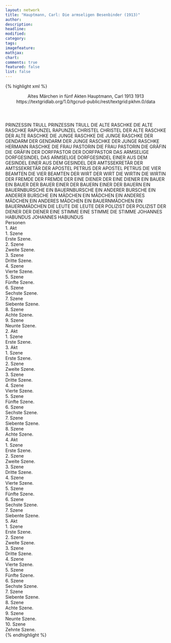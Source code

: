 ```yaml
---
layout: network
title: "Hauptmann, Carl: Die armseligen Besenbinder (1913)"
author:
description:
headline:
modified:
category:
tags:
imagefeature:
mathjax:
chart:
comments: true
featured: false
list: false
---
```

{% highlight xml %}
<?xml-model href="https://raw.githubusercontent.com/DLiNa/project/master/rules/lina.rnc"?><?xml-model href="https://raw.githubusercontent.com/DLiNa/project/master/rules/lina.sch"?>
<play xmlns="http://lina.digital">
  <header>
    <title>Die armseligen Besenbinder</title>
    <subtitle>Altes Märchen in fünf Akten</subtitle>
    <genretitle/>
    <author>Hauptmann, Carl</author>
    <date type="print" when="1913">1913</date>
    <date type="premiere" when="1913">1913</date>
    <date type="written"/>
    <source>https://textgridlab.org/1.0/tgcrud-public/rest/textgrid:pkhm.0/data</source>
  </header>
  <personae>
    <character>
      <name>PRINZESSIN TRULL</name>
      <alias xml:id="prinzessin_trull">
        <name>PRINZESSIN TRULL</name>
      </alias>
    </character>
    <character>
      <name>DIE ALTE RASCHKE</name>
      <alias xml:id="die_alte_raschke">
        <name>DIE ALTE RASCHKE</name>
      </alias>
    </character>
    <character>
      <name>RAPUNZEL</name>
      <alias xml:id="rapunzel">
        <name>RAPUNZEL</name>
      </alias>
    </character>
    <character>
      <name>CHRISTEL</name>
      <alias xml:id="christel">
        <name>CHRISTEL</name>
      </alias>
    </character>
    <character>
      <name>DER ALTE RASCHKE</name>
      <alias xml:id="der_alte_raschke">
        <name>DER ALTE RASCHKE</name>
      </alias>
    </character>
    <character>
      <name>DIE JUNGE RASCHKE</name>
      <alias xml:id="die_junge_raschke">
        <name>DIE JUNGE RASCHKE</name>
      </alias>
    </character>
    <character>
      <name>DER GENDARM</name>
      <alias xml:id="der_gendarm">
        <name>DER GENDARM</name>
      </alias>
    </character>
    <character>
      <name>DER JUNGE RASCHKE</name>
      <alias xml:id="der_junge_raschke">
        <name>DER JUNGE RASCHKE</name>
      </alias>
      <alias xml:id="hermann_raschke">
        <name>HERMANN RASCHKE</name>
      </alias>
    </character>
    <character>
      <name>DIE FRAU PASTORIN</name>
      <alias xml:id="die_frau_pastorin">
        <name>DIE FRAU PASTORIN</name>
      </alias>
    </character>
    <character>
      <name>DIE GRÄFIN</name>
      <alias xml:id="die_gräfin">
        <name>DIE GRÄFIN</name>
      </alias>
    </character>
    <character>
      <name>DER DORFPASTOR</name>
      <alias xml:id="der_dorfpastor">
        <name>DER DORFPASTOR</name>
      </alias>
    </character>
    <character>
      <name>DAS ARMSELIGE DORFGESINDEL</name>
      <alias xml:id="das_armselige_dorfgesindel">
        <name>DAS ARMSELIGE DORFGESINDEL</name>
      </alias>
    </character>
    <character>
      <name>EINER AUS DEM GESINDEL</name>
      <alias xml:id="einer_aus_dem_gesindel">
        <name>EINER AUS DEM GESINDEL</name>
      </alias>
    </character>
    <character>
      <name>DER AMTSSEKRETÄR</name>
      <alias xml:id="der_amtssekretär">
        <name>DER AMTSSEKRETÄR</name>
      </alias>
    </character>
    <character>
      <name>DER APOSTEL PETRUS</name>
      <alias xml:id="der_apostel_petrus">
        <name>DER APOSTEL PETRUS</name>
      </alias>
    </character>
    <character>
      <name>DIE VIER BEAMTEN</name>
      <alias xml:id="die_vier_beamten">
        <name>DIE VIER BEAMTEN</name>
      </alias>
    </character>
    <character>
      <name>DER WIRT</name>
      <alias xml:id="der_wirt">
        <name>DER WIRT</name>
      </alias>
    </character>
    <character>
      <name>DIE WIRTIN</name>
      <alias xml:id="die_wirtin">
        <name>DIE WIRTIN</name>
      </alias>
    </character>
    <character>
      <name>DER FREMDE</name>
      <alias xml:id="der_fremde">
        <name>DER FREMDE</name>
      </alias>
    </character>
    <character>
      <name>DER EINE DIENER</name>
      <alias xml:id="der_eine_diener">
        <name>DER EINE DIENER</name>
      </alias>
    </character>
    <character>
      <name>EIN BAUER</name>
      <alias xml:id="ein_bauer">
        <name>EIN BAUER</name>
      </alias>
      <alias xml:id="der_bauer">
        <name>DER BAUER</name>
      </alias>
    </character>
    <character>
      <name>EINER DER BAUERN</name>
      <alias xml:id="einer_der_bauern">
        <name>EINER DER BAUERN</name>
      </alias>
    </character>
    <character>
      <name>EIN BAUERNBURSCHE</name>
      <alias xml:id="ein_bauernbursche">
        <name>EIN BAUERNBURSCHE</name>
      </alias>
    </character>
    <character>
      <name>EIN ANDERER BURSCHE</name>
      <alias xml:id="ein_anderer_bursche">
        <name>EIN ANDERER BURSCHE</name>
      </alias>
    </character>
    <character>
      <name>EIN MÄDCHEN</name>
      <alias xml:id="ein_mädchen">
        <name>EIN MÄDCHEN</name>
      </alias>
    </character>
    <character>
      <name>EIN ANDERES MÄDCHEN</name>
      <alias xml:id="ein_anderes_mädchen">
        <name>EIN ANDERES MÄDCHEN</name>
      </alias>
    </character>
    <character>
      <name>EIN BAUERNMÄDCHEN</name>
      <alias xml:id="ein_bauernmädchen">
        <name>EIN BAUERNMÄDCHEN</name>
      </alias>
    </character>
    <character>
      <name>DIE LEUTE</name>
      <alias xml:id="die_leute">
        <name>DIE LEUTE</name>
      </alias>
    </character>
    <character>
      <name>DER POLIZIST</name>
      <alias xml:id="der_polizist">
        <name>DER POLIZIST</name>
      </alias>
    </character>
    <character>
      <name>DER DIENER</name>
      <alias xml:id="der_diener">
        <name>DER DIENER</name>
      </alias>
    </character>
    <character>
      <name>EINE STIMME</name>
      <alias xml:id="eine_stimme">
        <name>EINE STIMME</name>
      </alias>
      <alias xml:id="die_stimme">
        <name>DIE STIMME</name>
      </alias>
    </character>
    <character>
      <name>JOHANNES HABUNDUS</name>
      <alias xml:id="johannes_habundus">
        <name>JOHANNES HABUNDUS</name>
      </alias>
    </character>
  </personae>
  <text>
    <div>
      <head>Personen</head>
    </div>
    <div>
      <head>1. Akt</head>
      <div>
        <head>1. Szene</head>
        <div>
          <head>Erste Szene.</head>
          <sp who="#prinzessin_trull">
            <amount n="4" unit="speech_acts"/>
            <amount n="258" unit="words"/>
            <amount n="3" unit="lines"/>
            <amount n="1597" unit="chars"/>
          </sp>
          <sp who="#die_alte_raschke">
            <amount n="4" unit="speech_acts"/>
            <amount n="211" unit="words"/>
            <amount n="1390" unit="chars"/>
          </sp>
          <sp who="#rapunzel">
            <amount n="2" unit="speech_acts"/>
            <amount n="25" unit="words"/>
            <amount n="1" unit="lines"/>
            <amount n="168" unit="chars"/>
          </sp>
        </div>
      </div>
      <div>
        <head>2. Szene</head>
        <div>
          <head>Zweite Szene.</head>
          <sp who="#rapunzel">
            <amount n="6" unit="speech_acts"/>
            <amount n="344" unit="words"/>
            <amount n="4" unit="lines"/>
            <amount n="2123" unit="chars"/>
          </sp>
          <sp who="#christel">
            <amount n="5" unit="speech_acts"/>
            <amount n="69" unit="words"/>
            <amount n="4" unit="lines"/>
            <amount n="440" unit="chars"/>
          </sp>
        </div>
      </div>
      <div>
        <head>3. Szene</head>
        <div>
          <head>Dritte Szene.</head>
          <sp who="#die_alte_raschke">
            <amount n="4" unit="speech_acts"/>
            <amount n="118" unit="words"/>
            <amount n="4" unit="lines"/>
            <amount n="738" unit="chars"/>
          </sp>
          <sp who="#der_alte_raschke">
            <amount n="4" unit="speech_acts"/>
            <amount n="90" unit="words"/>
            <amount n="2" unit="lines"/>
            <amount n="524" unit="chars"/>
          </sp>
          <sp who="#die_junge_raschke">
            <amount n="2" unit="speech_acts"/>
            <amount n="27" unit="words"/>
            <amount n="1" unit="lines"/>
            <amount n="183" unit="chars"/>
          </sp>
        </div>
      </div>
      <div>
        <head>4. Szene</head>
        <div>
          <head>Vierte Szene.</head>
          <sp who="#der_alte_raschke">
            <amount n="2" unit="speech_acts"/>
            <amount n="151" unit="words"/>
            <amount n="908" unit="chars"/>
          </sp>
          <sp who="#die_junge_raschke">
            <amount n="3" unit="speech_acts"/>
            <amount n="83" unit="words"/>
            <amount n="1" unit="lines"/>
            <amount n="471" unit="chars"/>
          </sp>
          <sp who="#die_alte_raschke">
            <amount n="1" unit="speech_acts"/>
            <amount n="25" unit="words"/>
            <amount n="162" unit="chars"/>
          </sp>
        </div>
      </div>
      <div>
        <head>5. Szene</head>
        <div>
          <head>Fünfte Szene.</head>
          <sp who="#der_gendarm">
            <amount n="13" unit="speech_acts"/>
            <amount n="261" unit="words"/>
            <amount n="10" unit="lines"/>
            <amount n="1591" unit="chars"/>
          </sp>
          <sp who="#die_alte_raschke">
            <amount n="6" unit="speech_acts"/>
            <amount n="124" unit="words"/>
            <amount n="4" unit="lines"/>
            <amount n="814" unit="chars"/>
          </sp>
          <sp who="#die_junge_raschke">
            <amount n="9" unit="speech_acts"/>
            <amount n="216" unit="words"/>
            <amount n="3" unit="lines"/>
            <amount n="1372" unit="chars"/>
          </sp>
          <sp who="#der_alte_raschke">
            <amount n="5" unit="speech_acts"/>
            <amount n="119" unit="words"/>
            <amount n="3" unit="lines"/>
            <amount n="723" unit="chars"/>
          </sp>
        </div>
      </div>
      <div>
        <head>6. Szene</head>
        <div>
          <head>Sechste Szene.</head>
          <sp who="#hermann_raschke">
            <amount n="1" unit="speech_acts"/>
            <amount n="12" unit="words"/>
            <amount n="1" unit="lines"/>
            <amount n="68" unit="chars"/>
          </sp>
          <sp who="#der_alte_raschke">
            <amount n="1" unit="speech_acts"/>
            <amount n="24" unit="words"/>
            <amount n="165" unit="chars"/>
          </sp>
        </div>
      </div>
      <div>
        <head>7. Szene</head>
        <div>
          <head>Siebente Szene.</head>
          <sp who="#der_alte_raschke">
            <amount n="2" unit="speech_acts"/>
            <amount n="15" unit="words"/>
            <amount n="2" unit="lines"/>
            <amount n="94" unit="chars"/>
          </sp>
          <sp who="#der_gendarm">
            <amount n="3" unit="speech_acts"/>
            <amount n="86" unit="words"/>
            <amount n="1" unit="lines"/>
            <amount n="490" unit="chars"/>
          </sp>
          <sp who="#die_junge_raschke">
            <amount n="1" unit="speech_acts"/>
            <amount n="5" unit="words"/>
            <amount n="1" unit="lines"/>
            <amount n="31" unit="chars"/>
          </sp>
          <sp who="#der_junge_raschke">
            <amount n="1" unit="speech_acts"/>
            <amount n="35" unit="words"/>
            <amount n="237" unit="chars"/>
          </sp>
        </div>
      </div>
      <div>
        <head>8. Szene</head>
        <div>
          <head>Achte Szene.</head>
          <sp who="#der_alte_raschke">
            <amount n="12" unit="speech_acts"/>
            <amount n="361" unit="words"/>
            <amount n="5" unit="lines"/>
            <amount n="2196" unit="chars"/>
          </sp>
          <sp who="#die_junge_raschke">
            <amount n="7" unit="speech_acts"/>
            <amount n="111" unit="words"/>
            <amount n="4" unit="lines"/>
            <amount n="669" unit="chars"/>
          </sp>
          <sp who="#der_junge_raschke">
            <amount n="11" unit="speech_acts"/>
            <amount n="169" unit="words"/>
            <amount n="7" unit="lines"/>
            <amount n="1083" unit="chars"/>
          </sp>
          <sp who="#die_alte_raschke">
            <amount n="5" unit="speech_acts"/>
            <amount n="40" unit="words"/>
            <amount n="5" unit="lines"/>
            <amount n="253" unit="chars"/>
          </sp>
        </div>
      </div>
      <div>
        <head>9. Szene</head>
        <div>
          <head>Neunte Szene.</head>
          <sp who="#prinzessin_trull">
            <amount n="1" unit="speech_acts"/>
            <amount n="53" unit="words"/>
            <amount n="333" unit="chars"/>
          </sp>
          <sp who="#der_alte_raschke">
            <amount n="1" unit="speech_acts"/>
            <amount n="31" unit="words"/>
            <amount n="168" unit="chars"/>
          </sp>
        </div>
      </div>
    </div>
    <div>
      <head>2. Akt</head>
      <div>
        <head>1. Szene</head>
        <div>
          <head>Erste Szene.</head>
          <sp who="#der_alte_raschke">
            <amount n="27" unit="speech_acts"/>
            <amount n="1292" unit="words"/>
            <amount n="7" unit="lines"/>
            <amount n="7833" unit="chars"/>
          </sp>
          <sp who="#die_frau_pastorin">
            <amount n="1" unit="speech_acts"/>
            <amount n="4" unit="words"/>
            <amount n="1" unit="lines"/>
            <amount n="25" unit="chars"/>
          </sp>
          <sp who="#die_gräfin">
            <amount n="1" unit="speech_acts"/>
            <amount n="8" unit="words"/>
            <amount n="1" unit="lines"/>
            <amount n="42" unit="chars"/>
          </sp>
          <sp who="#der_dorfpastor">
            <amount n="1" unit="speech_acts"/>
            <amount n="4" unit="words"/>
            <amount n="1" unit="lines"/>
            <amount n="30" unit="chars"/>
          </sp>
          <sp who="#rapunzel">
            <amount n="5" unit="speech_acts"/>
            <amount n="79" unit="words"/>
            <amount n="3" unit="lines"/>
            <amount n="484" unit="chars"/>
          </sp>
          <sp who="#das_armselige_dorfgesindel">
            <amount n="1" unit="speech_acts"/>
            <amount n="35" unit="words"/>
            <amount n="9" unit="lines"/>
            <amount n="217" unit="chars"/>
          </sp>
          <sp who="#einer_aus_dem_gesindel">
            <amount n="1" unit="speech_acts"/>
            <amount n="10" unit="words"/>
            <amount n="1" unit="lines"/>
            <amount n="75" unit="chars"/>
          </sp>
          <sp who="#der_amtssekretär">
            <amount n="11" unit="speech_acts"/>
            <amount n="98" unit="words"/>
            <amount n="18" unit="lines"/>
            <amount n="692" unit="chars"/>
          </sp>
          <sp who="#die_alte_raschke">
            <amount n="1" unit="speech_acts"/>
            <amount n="38" unit="words"/>
            <amount n="215" unit="chars"/>
          </sp>
          <sp who="#der_apostel_petrus">
            <amount n="1" unit="speech_acts"/>
            <amount n="8" unit="words"/>
            <amount n="1" unit="lines"/>
            <amount n="48" unit="chars"/>
          </sp>
          <sp who="#die_vier_beamten">
            <amount n="1" unit="speech_acts"/>
            <amount n="11" unit="words"/>
            <amount n="1" unit="lines"/>
            <amount n="89" unit="chars"/>
          </sp>
          <sp who="#der_amtssekretär">
            <amount n="1" unit="speech_acts"/>
            <amount n="12" unit="words"/>
            <amount n="1" unit="lines"/>
            <amount n="68" unit="chars"/>
          </sp>
          <sp who="#prinzessin_trull">
            <amount n="1" unit="speech_acts"/>
            <amount n="63" unit="words"/>
            <amount n="393" unit="chars"/>
          </sp>
        </div>
      </div>
    </div>
    <div>
      <head>3. Akt</head>
      <div>
        <head>1. Szene</head>
        <div>
          <head>Erste Szene.</head>
          <sp who="#der_wirt">
            <amount n="6" unit="speech_acts"/>
            <amount n="288" unit="words"/>
            <amount n="2" unit="lines"/>
            <amount n="1657" unit="chars"/>
          </sp>
          <sp who="#der_gendarm">
            <amount n="5" unit="speech_acts"/>
            <amount n="58" unit="words"/>
            <amount n="4" unit="lines"/>
            <amount n="347" unit="chars"/>
          </sp>
          <sp who="#die_wirtin">
            <amount n="1" unit="speech_acts"/>
            <amount n="10" unit="words"/>
            <amount n="1" unit="lines"/>
            <amount n="51" unit="chars"/>
          </sp>
        </div>
      </div>
      <div>
        <head>2. Szene</head>
        <div>
          <head>Zweite Szene.</head>
          <sp who="#der_wirt">
            <amount n="4" unit="speech_acts"/>
            <amount n="78" unit="words"/>
            <amount n="2" unit="lines"/>
            <amount n="460" unit="chars"/>
          </sp>
          <sp who="#der_fremde">
            <amount n="10" unit="speech_acts"/>
            <amount n="486" unit="words"/>
            <amount n="3" unit="lines"/>
            <amount n="2845" unit="chars"/>
          </sp>
          <sp who="#der_gendarm">
            <amount n="8" unit="speech_acts"/>
            <amount n="202" unit="words"/>
            <amount n="3" unit="lines"/>
            <amount n="1214" unit="chars"/>
          </sp>
          <sp who="#der_eine_diener">
            <amount n="1" unit="speech_acts"/>
            <amount n="25" unit="words"/>
            <amount n="133" unit="chars"/>
          </sp>
        </div>
      </div>
      <div>
        <head>3. Szene</head>
        <div>
          <head>Dritte Szene.</head>
          <sp who="#der_fremde">
            <amount n="4" unit="speech_acts"/>
            <amount n="387" unit="words"/>
            <amount n="1" unit="lines"/>
            <amount n="2248" unit="chars"/>
          </sp>
          <sp who="#ein_bauer">
            <amount n="1" unit="speech_acts"/>
            <amount n="7" unit="words"/>
            <amount n="1" unit="lines"/>
            <amount n="47" unit="chars"/>
          </sp>
          <sp who="#der_gendarm">
            <amount n="2" unit="speech_acts"/>
            <amount n="23" unit="words"/>
            <amount n="2" unit="lines"/>
            <amount n="146" unit="chars"/>
          </sp>
        </div>
      </div>
      <div>
        <head>4. Szene</head>
        <div>
          <head>Vierte Szene.</head>
          <sp who="#einer_der_bauern">
            <amount n="1" unit="speech_acts"/>
            <amount n="5" unit="words"/>
            <amount n="1" unit="lines"/>
            <amount n="24" unit="chars"/>
          </sp>
          <sp who="#der_gendarm">
            <amount n="7" unit="speech_acts"/>
            <amount n="154" unit="words"/>
            <amount n="4" unit="lines"/>
            <amount n="940" unit="chars"/>
          </sp>
          <sp who="#rapunzel">
            <amount n="8" unit="speech_acts"/>
            <amount n="64" unit="words"/>
            <amount n="8" unit="lines"/>
            <amount n="390" unit="chars"/>
          </sp>
        </div>
      </div>
      <div>
        <head>5. Szene</head>
        <div>
          <head>Fünfte Szene.</head>
          <sp who="#die_wirtin">
            <amount n="5" unit="speech_acts"/>
            <amount n="94" unit="words"/>
            <amount n="3" unit="lines"/>
            <amount n="566" unit="chars"/>
          </sp>
          <sp who="#ein_bauernbursche">
            <amount n="1" unit="speech_acts"/>
            <amount n="6" unit="words"/>
            <amount n="1" unit="lines"/>
            <amount n="32" unit="chars"/>
          </sp>
          <sp who="#ein_anderer_bursche">
            <amount n="1" unit="speech_acts"/>
            <amount n="7" unit="words"/>
            <amount n="1" unit="lines"/>
            <amount n="39" unit="chars"/>
          </sp>
          <sp who="#der_wirt">
            <amount n="2" unit="speech_acts"/>
            <amount n="216" unit="words"/>
            <amount n="1" unit="lines"/>
            <amount n="1287" unit="chars"/>
          </sp>
          <sp who="#rapunzel">
            <amount n="5" unit="speech_acts"/>
            <amount n="73" unit="words"/>
            <amount n="3" unit="lines"/>
            <amount n="435" unit="chars"/>
          </sp>
          <sp who="#der_gendarm">
            <amount n="3" unit="speech_acts"/>
            <amount n="58" unit="words"/>
            <amount n="2" unit="lines"/>
            <amount n="367" unit="chars"/>
          </sp>
          <sp who="#ein_mädchen">
            <amount n="1" unit="speech_acts"/>
            <amount n="7" unit="words"/>
            <amount n="1" unit="lines"/>
            <amount n="41" unit="chars"/>
          </sp>
        </div>
      </div>
      <div>
        <head>6. Szene</head>
        <div>
          <head>Sechste Szene.</head>
          <sp who="#einer_der_bauern">
            <amount n="1" unit="speech_acts"/>
            <amount n="4" unit="words"/>
            <amount n="1" unit="lines"/>
            <amount n="22" unit="chars"/>
          </sp>
          <sp who="#ein_mädchen">
            <amount n="1" unit="speech_acts"/>
            <amount n="6" unit="words"/>
            <amount n="1" unit="lines"/>
            <amount n="26" unit="chars"/>
          </sp>
          <sp who="#ein_anderes_mädchen">
            <amount n="1" unit="speech_acts"/>
            <amount n="7" unit="words"/>
            <amount n="1" unit="lines"/>
            <amount n="36" unit="chars"/>
          </sp>
          <sp who="#ein_bauer">
            <amount n="2" unit="speech_acts"/>
            <amount n="13" unit="words"/>
            <amount n="2" unit="lines"/>
            <amount n="75" unit="chars"/>
          </sp>
          <sp who="#der_wirt">
            <amount n="2" unit="speech_acts"/>
            <amount n="17" unit="words"/>
            <amount n="2" unit="lines"/>
            <amount n="100" unit="chars"/>
          </sp>
          <sp who="#die_wirtin">
            <amount n="1" unit="speech_acts"/>
            <amount n="6" unit="words"/>
            <amount n="1" unit="lines"/>
            <amount n="38" unit="chars"/>
          </sp>
        </div>
      </div>
      <div>
        <head>7. Szene</head>
        <div>
          <head>Siebente Szene.</head>
          <sp who="#der_fremde">
            <amount n="7" unit="speech_acts"/>
            <amount n="290" unit="words"/>
            <amount n="2" unit="lines"/>
            <amount n="1927" unit="chars"/>
          </sp>
          <sp who="#ein_bauer">
            <amount n="1" unit="speech_acts"/>
            <amount n="9" unit="words"/>
            <amount n="1" unit="lines"/>
            <amount n="43" unit="chars"/>
          </sp>
          <sp who="#der_bauer">
            <amount n="1" unit="speech_acts"/>
            <amount n="11" unit="words"/>
            <amount n="1" unit="lines"/>
            <amount n="64" unit="chars"/>
          </sp>
          <sp who="#ein_bauernmädchen">
            <amount n="1" unit="speech_acts"/>
            <amount n="14" unit="words"/>
            <amount n="1" unit="lines"/>
            <amount n="75" unit="chars"/>
          </sp>
          <sp who="#der_gendarm">
            <amount n="3" unit="speech_acts"/>
            <amount n="122" unit="words"/>
            <amount n="2" unit="lines"/>
            <amount n="736" unit="chars"/>
          </sp>
        </div>
      </div>
      <div>
        <head>8. Szene</head>
        <div>
          <head>Achte Szene.</head>
          <sp who="#die_leute">
            <amount n="1" unit="speech_acts"/>
            <amount n="4" unit="words"/>
            <amount n="1" unit="lines"/>
            <amount n="40" unit="chars"/>
          </sp>
          <sp who="#rapunzel">
            <amount n="6" unit="speech_acts"/>
            <amount n="221" unit="words"/>
            <amount n="4" unit="lines"/>
            <amount n="1270" unit="chars"/>
          </sp>
          <sp who="#die_wirtin">
            <amount n="1" unit="speech_acts"/>
            <amount n="5" unit="words"/>
            <amount n="1" unit="lines"/>
            <amount n="28" unit="chars"/>
          </sp>
          <sp who="#der_wirt">
            <amount n="3" unit="speech_acts"/>
            <amount n="31" unit="words"/>
            <amount n="3" unit="lines"/>
            <amount n="171" unit="chars"/>
          </sp>
          <sp who="#der_gendarm">
            <amount n="1" unit="speech_acts"/>
            <amount n="13" unit="words"/>
            <amount n="1" unit="lines"/>
            <amount n="95" unit="chars"/>
          </sp>
        </div>
      </div>
    </div>
    <div>
      <head>4. Akt</head>
      <div>
        <head>1. Szene</head>
        <div>
          <head>Erste Szene.</head>
          <sp who="#der_amtssekretär">
            <amount n="21" unit="speech_acts"/>
            <amount n="377" unit="words"/>
            <amount n="12" unit="lines"/>
            <amount n="2373" unit="chars"/>
          </sp>
          <sp who="#der_polizist">
            <amount n="21" unit="speech_acts"/>
            <amount n="516" unit="words"/>
            <amount n="10" unit="lines"/>
            <amount n="3121" unit="chars"/>
          </sp>
        </div>
      </div>
      <div>
        <head>2. Szene</head>
        <div>
          <head>Zweite Szene.</head>
          <sp who="#der_alte_raschke">
            <amount n="17" unit="speech_acts"/>
            <amount n="880" unit="words"/>
            <amount n="8" unit="lines"/>
            <amount n="5404" unit="chars"/>
          </sp>
          <sp who="#der_amtssekretär">
            <amount n="17" unit="speech_acts"/>
            <amount n="149" unit="words"/>
            <amount n="14" unit="lines"/>
            <amount n="910" unit="chars"/>
          </sp>
          <sp who="#der_polizist">
            <amount n="6" unit="speech_acts"/>
            <amount n="87" unit="words"/>
            <amount n="4" unit="lines"/>
            <amount n="545" unit="chars"/>
          </sp>
          <sp who="#der_gendarm">
            <amount n="2" unit="speech_acts"/>
            <amount n="28" unit="words"/>
            <amount n="2" unit="lines"/>
            <amount n="174" unit="chars"/>
          </sp>
        </div>
      </div>
      <div>
        <head>3. Szene</head>
        <div>
          <head>Dritte Szene.</head>
          <sp who="#der_junge_raschke">
            <amount n="3" unit="speech_acts"/>
            <amount n="84" unit="words"/>
            <amount n="1" unit="lines"/>
            <amount n="564" unit="chars"/>
          </sp>
          <sp who="#der_alte_raschke">
            <amount n="3" unit="speech_acts"/>
            <amount n="183" unit="words"/>
            <amount n="1" unit="lines"/>
            <amount n="1115" unit="chars"/>
          </sp>
          <sp who="#der_amtssekretär">
            <amount n="1" unit="speech_acts"/>
            <amount n="9" unit="words"/>
            <amount n="1" unit="lines"/>
            <amount n="44" unit="chars"/>
          </sp>
        </div>
      </div>
      <div>
        <head>4. Szene</head>
        <div>
          <head>Vierte Szene.</head>
          <sp who="#die_alte_raschke">
            <amount n="1" unit="speech_acts"/>
            <amount n="52" unit="words"/>
            <amount n="305" unit="chars"/>
          </sp>
          <sp who="#die_junge_raschke">
            <amount n="2" unit="speech_acts"/>
            <amount n="77" unit="words"/>
            <amount n="445" unit="chars"/>
          </sp>
          <sp who="#der_amtssekretär">
            <amount n="4" unit="speech_acts"/>
            <amount n="47" unit="words"/>
            <amount n="3" unit="lines"/>
            <amount n="255" unit="chars"/>
          </sp>
          <sp who="#der_alte_raschke">
            <amount n="4" unit="speech_acts"/>
            <amount n="309" unit="words"/>
            <amount n="1876" unit="chars"/>
          </sp>
        </div>
      </div>
      <div>
        <head>5. Szene</head>
        <div>
          <head>Fünfte Szene.</head>
          <sp who="#der_amtssekretär">
            <amount n="11" unit="speech_acts"/>
            <amount n="77" unit="words"/>
            <amount n="11" unit="lines"/>
            <amount n="428" unit="chars"/>
          </sp>
          <sp who="#der_gendarm">
            <amount n="6" unit="speech_acts"/>
            <amount n="216" unit="words"/>
            <amount n="3" unit="lines"/>
            <amount n="1296" unit="chars"/>
          </sp>
          <sp who="#rapunzel">
            <amount n="9" unit="speech_acts"/>
            <amount n="169" unit="words"/>
            <amount n="7" unit="lines"/>
            <amount n="1008" unit="chars"/>
          </sp>
          <sp who="#der_alte_raschke">
            <amount n="7" unit="speech_acts"/>
            <amount n="211" unit="words"/>
            <amount n="3" unit="lines"/>
            <amount n="1310" unit="chars"/>
          </sp>
          <sp who="#die_junge_raschke">
            <amount n="1" unit="speech_acts"/>
            <amount n="21" unit="words"/>
            <amount n="121" unit="chars"/>
          </sp>
          <sp who="#die_alte_raschke">
            <amount n="2" unit="speech_acts"/>
            <amount n="89" unit="words"/>
            <amount n="537" unit="chars"/>
          </sp>
        </div>
      </div>
      <div>
        <head>6. Szene</head>
        <div>
          <head>Sechste Szene.</head>
          <sp who="#der_diener">
            <amount n="2" unit="speech_acts"/>
            <amount n="24" unit="words"/>
            <amount n="1" unit="lines"/>
            <amount n="157" unit="chars"/>
          </sp>
          <sp who="#der_amtssekretär">
            <amount n="2" unit="speech_acts"/>
            <amount n="10" unit="words"/>
            <amount n="2" unit="lines"/>
            <amount n="85" unit="chars"/>
          </sp>
        </div>
      </div>
      <div>
        <head>7. Szene</head>
        <div>
          <head>Siebente Szene.</head>
          <sp who="#der_amtssekretär">
            <amount n="3" unit="speech_acts"/>
            <amount n="107" unit="words"/>
            <amount n="712" unit="chars"/>
          </sp>
          <sp who="#der_polizist">
            <amount n="4" unit="speech_acts"/>
            <amount n="37" unit="words"/>
            <amount n="4" unit="lines"/>
            <amount n="237" unit="chars"/>
          </sp>
        </div>
      </div>
    </div>
    <div>
      <head>5. Akt</head>
      <div>
        <head>1. Szene</head>
        <div>
          <head>Erste Szene.</head>
          <sp who="#prinzessin_trull">
            <amount n="1" unit="speech_acts"/>
            <amount n="106" unit="words"/>
            <amount n="690" unit="chars"/>
          </sp>
        </div>
      </div>
      <div>
        <head>2. Szene</head>
        <div>
          <head>Zweite Szene.</head>
          <sp who="#prinzessin_trull">
            <amount n="3" unit="speech_acts"/>
            <amount n="385" unit="words"/>
            <amount n="2363" unit="chars"/>
          </sp>
          <sp who="#eine_stimme">
            <amount n="1" unit="speech_acts"/>
            <amount n="4" unit="words"/>
            <amount n="1" unit="lines"/>
            <amount n="28" unit="chars"/>
          </sp>
          <sp who="#die_stimme">
            <amount n="1" unit="speech_acts"/>
            <amount n="4" unit="words"/>
            <amount n="1" unit="lines"/>
            <amount n="28" unit="chars"/>
          </sp>
        </div>
      </div>
      <div>
        <head>3. Szene</head>
        <div>
          <head>Dritte Szene.</head>
          <sp who="#rapunzel">
            <amount n="3" unit="speech_acts"/>
            <amount n="216" unit="words"/>
            <amount n="2" unit="lines"/>
            <amount n="1313" unit="chars"/>
          </sp>
          <sp who="#prinzessin_trull">
            <amount n="1" unit="speech_acts"/>
            <amount n="5" unit="words"/>
            <amount n="1" unit="lines"/>
            <amount n="37" unit="chars"/>
          </sp>
          <sp who="#die_stimme">
            <amount n="1" unit="speech_acts"/>
            <amount n="4" unit="words"/>
            <amount n="1" unit="lines"/>
            <amount n="28" unit="chars"/>
          </sp>
        </div>
      </div>
      <div>
        <head>4. Szene</head>
        <div>
          <head>Vierte Szene.</head>
          <sp who="#prinzessin_trull">
            <amount n="3" unit="speech_acts"/>
            <amount n="33" unit="words"/>
            <amount n="3" unit="lines"/>
            <amount n="208" unit="chars"/>
          </sp>
          <sp who="#die_alte_raschke">
            <amount n="4" unit="speech_acts"/>
            <amount n="264" unit="words"/>
            <amount n="1" unit="lines"/>
            <amount n="1612" unit="chars"/>
          </sp>
          <sp who="#die_stimme">
            <amount n="1" unit="speech_acts"/>
            <amount n="4" unit="words"/>
            <amount n="1" unit="lines"/>
            <amount n="28" unit="chars"/>
          </sp>
          <sp who="#rapunzel">
            <amount n="1" unit="speech_acts"/>
            <amount n="25" unit="words"/>
            <amount n="169" unit="chars"/>
          </sp>
        </div>
      </div>
      <div>
        <head>5. Szene</head>
        <div>
          <head>Fünfte Szene.</head>
          <sp who="#die_junge_raschke">
            <amount n="5" unit="speech_acts"/>
            <amount n="278" unit="words"/>
            <amount n="1" unit="lines"/>
            <amount n="1607" unit="chars"/>
          </sp>
          <sp who="#der_junge_raschke">
            <amount n="3" unit="speech_acts"/>
            <amount n="67" unit="words"/>
            <amount n="1" unit="lines"/>
            <amount n="451" unit="chars"/>
          </sp>
          <sp who="#die_alte_raschke">
            <amount n="1" unit="speech_acts"/>
            <amount n="66" unit="words"/>
            <amount n="420" unit="chars"/>
          </sp>
          <sp who="#die_stimme">
            <amount n="1" unit="speech_acts"/>
            <amount n="4" unit="words"/>
            <amount n="1" unit="lines"/>
            <amount n="28" unit="chars"/>
          </sp>
        </div>
      </div>
      <div>
        <head>6. Szene</head>
        <div>
          <head>Sechste Szene.</head>
          <sp who="#die_stimme">
            <amount n="1" unit="speech_acts"/>
            <amount n="4" unit="words"/>
            <amount n="1" unit="lines"/>
            <amount n="28" unit="chars"/>
          </sp>
          <sp who="#der_alte_raschke">
            <amount n="1" unit="speech_acts"/>
            <amount n="250" unit="words"/>
            <amount n="1566" unit="chars"/>
          </sp>
        </div>
      </div>
      <div>
        <head>7. Szene</head>
        <div>
          <head>Siebente Szene.</head>
          <sp who="#der_fremde">
            <amount n="1" unit="speech_acts"/>
            <amount n="5" unit="words"/>
            <amount n="1" unit="lines"/>
            <amount n="35" unit="chars"/>
          </sp>
          <sp who="#der_alte_raschke">
            <amount n="13" unit="speech_acts"/>
            <amount n="990" unit="words"/>
            <amount n="6" unit="lines"/>
            <amount n="5996" unit="chars"/>
          </sp>
          <sp who="#johannes_habundus">
            <amount n="7" unit="speech_acts"/>
            <amount n="37" unit="words"/>
            <amount n="7" unit="lines"/>
            <amount n="242" unit="chars"/>
          </sp>
          <sp who="#rapunzel">
            <amount n="2" unit="speech_acts"/>
            <amount n="21" unit="words"/>
            <amount n="2" unit="lines"/>
            <amount n="127" unit="chars"/>
          </sp>
        </div>
      </div>
      <div>
        <head>8. Szene</head>
        <div>
          <head>Achte Szene.</head>
          <sp who="#johannes_habundus">
            <amount n="1" unit="speech_acts"/>
            <amount n="32" unit="words"/>
            <amount n="1" unit="lines"/>
            <amount n="189" unit="chars"/>
          </sp>
        </div>
      </div>
      <div>
        <head>9. Szene</head>
        <div>
          <head>Neunte Szene.</head>
          <sp who="#rapunzel">
            <amount n="6" unit="speech_acts"/>
            <amount n="139" unit="words"/>
            <amount n="3" unit="lines"/>
            <amount n="827" unit="chars"/>
          </sp>
          <sp who="#johannes_habundus">
            <amount n="5" unit="speech_acts"/>
            <amount n="30" unit="words"/>
            <amount n="4" unit="lines"/>
            <amount n="191" unit="chars"/>
          </sp>
        </div>
      </div>
      <div>
        <head>10. Szene</head>
        <div>
          <head>Zehnte Szene.</head>
          <sp who="#rapunzel">
            <amount n="1" unit="speech_acts"/>
            <amount n="11" unit="words"/>
            <amount n="1" unit="lines"/>
            <amount n="94" unit="chars"/>
          </sp>
        </div>
      </div>
    </div>
  </text>
</play>
{% endhighlight %}